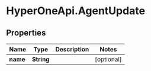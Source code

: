 # HyperOneApi.AgentUpdate

## Properties

Name | Type | Description | Notes
------------ | ------------- | ------------- | -------------
**name** | **String** |  | [optional] 



